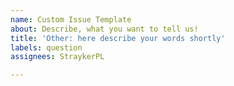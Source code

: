 ```yaml
---
name: Custom Issue Template
about: Describe, what you want to tell us!
title: 'Other: here describe your words shortly'
labels: question
assignees: StraykerPL

---
```



